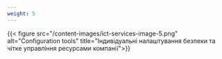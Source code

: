 ```yaml
---
weight: 5
---
```

{{< figure src="/content-images/ict-services-image-5.png" alt="Configuration tools" title="Індивідуальні налаштування безпеки та чітке управління ресурсами компанії">}}